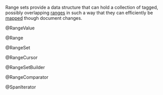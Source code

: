 Range sets provide a data structure that can hold a collection of
tagged, possibly overlapping [ranges](#rangeset.Range) in such a way
that they can efficiently be [mapped](#rangeset.RangeSet.map) though
document changes.

@RangeValue

@Range

@RangeSet

@RangeCursor

@RangeSetBuilder

@RangeComparator

@SpanIterator
